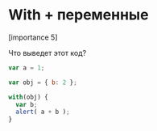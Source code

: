 # With + переменные

[importance 5]

Что выведет этот код?

```js
var a = 1;

var obj = { b: 2 };

with(obj) {
  var b;
  alert( a + b );
}
```


